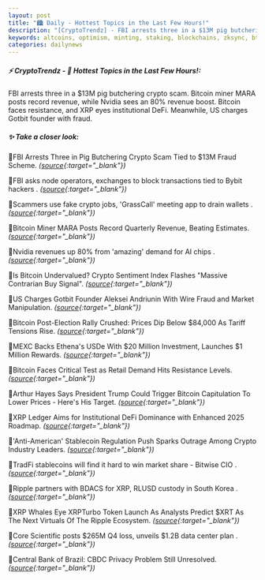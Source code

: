 ```yaml
---
layout: post
title: "🏙️ Daily - Hottest Topics in the Last Few Hours!"
description: "[CryptoTrendz] - FBI arrests three in a $13M pig butchering crypto scam. Bitcoin miner MARA posts record revenue, while Nvidia sees an 80% revenue boost. Bitcoin faces resistance, and XRP eyes institutional DeFi. Meanwhile, US charges Gotbit founder with fraud."
keywords: altcoins, optimism, minting, staking, blockchains, zksync, btc, DEX, trends, investment
categories: dailynews
---
```


##### ⚡ CryptoTrendz - 📌 *Hottest Topics in the Last Few Hours!:*

FBI arrests three in a $13M pig butchering crypto scam. Bitcoin miner MARA posts record revenue, while Nvidia sees an 80% revenue boost. Bitcoin faces resistance, and XRP eyes institutional DeFi. Meanwhile, US charges Gotbit founder with fraud.

##### ✨ *Take a closer look:*


🔹FBI Arrests Three in Pig Butchering Crypto Scam Tied to $13M Fraud Scheme. *([source](https://s.avyag.com/10kq){:target="_blank"})*

🔹FBI asks node operators, exchanges to block transactions tied to Bybit hackers . *([source](https://s.avyag.com/2q5w){:target="_blank"})*

🔹Scammers use fake crypto jobs, 'GrassCall' meeting app to drain wallets . *([source](https://s.avyag.com/1izj){:target="_blank"})*

🔹Bitcoin Miner MARA Posts Record Quarterly Revenue, Beating Estimates. *([source](https://s.avyag.com/yrjp){:target="_blank"})*

🔹Nvidia revenues up 80% from 'amazing' demand for AI chips . *([source](https://s.avyag.com/ezzz){:target="_blank"})*

🔹Is Bitcoin Undervalued? Crypto Sentiment Index Flashes "Massive Contrarian Buy Signal". *([source](https://s.avyag.com/7vhl){:target="_blank"})*

🔹US Charges Gotbit Founder Aleksei Andriunin With Wire Fraud and Market Manipulation. *([source](https://s.avyag.com/c7xi){:target="_blank"})*

🔹Bitcoin Post-Election Rally Crushed: Prices Dip Below $84,000 As Tariff Tensions Rise. *([source](https://s.avyag.com/0sny){:target="_blank"})*

🔹MEXC Backs Ethena's USDe With $20 Million Investment, Launches $1 Million Rewards. *([source](https://s.avyag.com/cn2k){:target="_blank"})*

🔹Bitcoin Faces Critical Test as Retail Demand Hits Resistance Levels. *([source](https://s.avyag.com/wn7w){:target="_blank"})*

🔹Arthur Hayes Says President Trump Could Trigger Bitcoin Capitulation To Lower Prices - Here's His Target. *([source](https://s.avyag.com/qyco){:target="_blank"})*

🔹XRP Ledger Aims for Institutional DeFi Dominance with Enhanced 2025 Roadmap. *([source](https://s.avyag.com/hswl){:target="_blank"})*

🔹'Anti-American' Stablecoin Regulation Push Sparks Outrage Among Crypto Industry Leaders. *([source](https://s.avyag.com/fxwl){:target="_blank"})*

🔹TradFi stablecoins will find it hard to win market share - Bitwise CIO . *([source](https://s.avyag.com/i5vk){:target="_blank"})*

🔹Ripple partners with BDACS for XRP, RLUSD custody in South Korea . *([source](https://s.avyag.com/i5ln){:target="_blank"})*

🔹XRP Whales Eye XRPTurbo Token Launch As Analysts Predict $XRT As The Next Virtuals Of The Ripple Ecosystem. *([source](https://s.avyag.com/bbc6){:target="_blank"})*

🔹Core Scientific posts $265M Q4 loss, unveils $1.2B data center plan . *([source](https://s.avyag.com/4wmn){:target="_blank"})*

🔹Central Bank of Brazil: CBDC Privacy Problem Still Unresolved. *([source](https://s.avyag.com/vku1){:target="_blank"})*
